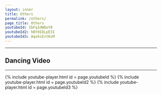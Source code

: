 ```yaml
---
layout: inner
title: Others
permalink: /others/
page_title: Others
youtubeId: IbFq1dWDoY0
youtubeId2: hBt0IDLpE3I 
youtubeId3: Aqx6iEvtKvM
---
```

---
## Dancing Video
---

{% include youtube-player.html id = page.youtubeId %}
{% include youtube-player.html id = page.youtubeId2 %}
{% include youtube-player.html id = page.youtubeId3 %}
